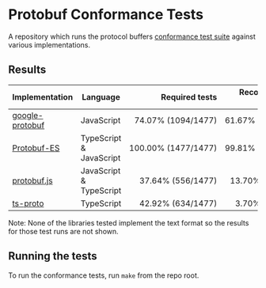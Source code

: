 # Protobuf Conformance Tests

A repository which runs the protocol buffers
[conformance test suite](https://github.com/protocolbuffers/protobuf/tree/main/conformance) against various implementations.


## Results

<!--- RESULTS-START -->
| Implementation                          | Language                | Required tests                        | Recommended tests                        | Standard plugin | 
|-----------------------------------------|-------------------------|--------------------------------------:|-----------------------------------------:|----------------:|
| [google-protobuf](impl/google-protobuf) | JavaScript              | 74.07%&nbsp;(1094/1477) | 61.67%&nbsp;(333/540) |             yes |
| [Protobuf-ES](impl/protobuf-es)         | TypeScript & JavaScript | 100.00%&nbsp;(1477/1477)     | 99.81%&nbsp;(539/540)     |             yes |
| [protobuf.js](impl/protobuf.js)         | JavaScript & TypeScript | 37.64%&nbsp;(556/1477)     | 13.70%&nbsp;(74/540)     |              no |
| [ts-proto](impl/ts-proto)               | TypeScript              | 42.92%&nbsp;(634/1477)        | 3.70%&nbsp;(20/540)        |             yes |
<!--- RESULTS-END -->

Note: None of the libraries tested implement the text format so the results for those test runs are not shown.


## Running the tests

To run the conformance tests, run `make` from the repo root.

